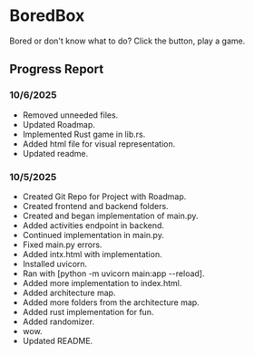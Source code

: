 # BoredBox
Bored or don't know what to do? Click the button, play a game.

## Progress Report

### 10/6/2025
- Removed unneeded files.
- Updated Roadmap.
- Implemented Rust game in lib.rs.
- Added html file for visual representation.
- Updated readme.

### 10/5/2025
- Created Git Repo for Project with Roadmap.
- Created frontend and backend folders.
- Created and began implementation of main.py.
- Added activities endpoint in backend.
- Continued implementation in main.py.
- Fixed main.py errors.
- Added intx.html with implementation.
- Installed uvicorn.
- Ran with [python -m uvicorn main:app --reload].
- Added more implementation to index.html.
- Added architecture map.
- Added more folders from the architecture map.
- Added rust implementation for fun.
- Added randomizer.
- wow.
- Updated README.